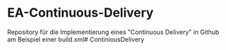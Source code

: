 # EA-Continuous-Delivery
Repository für die Implementierung eines "Continuous Delivery" in Github am Beispiel einer build.xml# ContiniousDelivery
